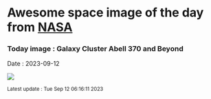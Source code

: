 
# Awesome space image of the day from [NASA](https://api.nasa.gov/)

### Today image : Galaxy Cluster Abell 370 and Beyond
Date : 2023-09-12

![](https://apod.nasa.gov/apod/image/2309/STSCI-HST-abell370_1024.jpg)

<small>Latest update : Tue Sep 12 06:16:11 2023</small>
        